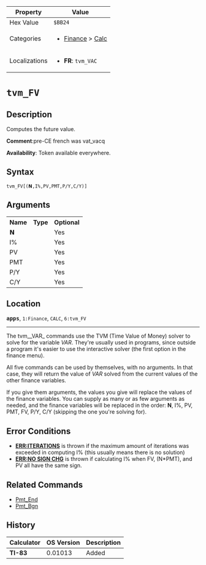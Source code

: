 | Property      | Value |
|---------------|-------|
| Hex Value     | `$BB24`|
| Categories    | <ul><li>[Finance](<../categories/Finance.md>) > [Calc](<../categories/Finance.md#Calc>)</li></ul> |
| Localizations | <ul><li><b>FR</b>: `tvm_VAC`</li></ul> |

# `tvm_FV`

## Description
Computes the future value.

<b>Comment</b>:pre-CE french was vat_vacq

<b>Availability</b>: Token available everywhere.

## Syntax
`tvm_FV[(𝗡,I%,PV,PMT,P/Y,C/Y)]`

## Arguments
<table>
<tr><th>Name</th><th>Type</th><th>Optional</th></tr>

<tr><td>𝗡</td><td></td><td>Yes</td></tr>

<tr><td>I%</td><td></td><td>Yes</td></tr>

<tr><td>PV</td><td></td><td>Yes</td></tr>

<tr><td>PMT</td><td></td><td>Yes</td></tr>

<tr><td>P/Y</td><td></td><td>Yes</td></tr>

<tr><td>C/Y</td><td></td><td>Yes</td></tr>

</table>

## Location
<tt><kbd><b>apps</b></kbd></tt>, `1:Finance`, `CALC`, `6:tvm_FV`
<hr>

The tvm__VAR_ commands use the TVM (Time Value of Money) solver to solve for the variable _VAR_. They're usually used in programs, since outside a program it's easier to use the interactive solver (the first option in the finance menu).

All five commands can be used by themselves, with no arguments. In that case, they will return the value of _VAR_ solved from the current values of the other finance variables.

If you give them arguments, the values you give will replace the values of the finance variables. You can supply as many or as few arguments as needed, and the finance variables will be replaced in the order: **N**, I%, PV, PMT, FV, P/Y, C/Y (skipping the one you're solving for).

## Error Conditions

*   **[ERR:ITERATIONS](/errors#iterations)** is thrown if the maximum amount of iterations was exceeded in computing I% (this usually means there is no solution)
*   **[ERR:NO SIGN CHG](/errors#nosignchg)** is thrown if calculating I% when FV, (N*PMT), and PV all have the same sign.

## Related Commands

*   [Pmt_End](/pmt-end)
*   [Pmt_Bgn](/pmt-bgn)

## History
| Calculator | OS Version | Description |
|------------|------------|-------------|
| <b>TI-83</b> | 0.01013 | Added |


